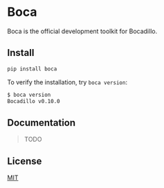 # Boca

Boca is the official development toolkit for Bocadillo.

## Install

```bash
pip install boca
```

To verify the installation, try `boca version`:

```bash
$ boca version
Bocadillo v0.10.0
```

## Documentation

> TODO

## License

[MIT][license]

[license]: https://github.com/bocadilloproject/boca/blob/master/LICENSE
